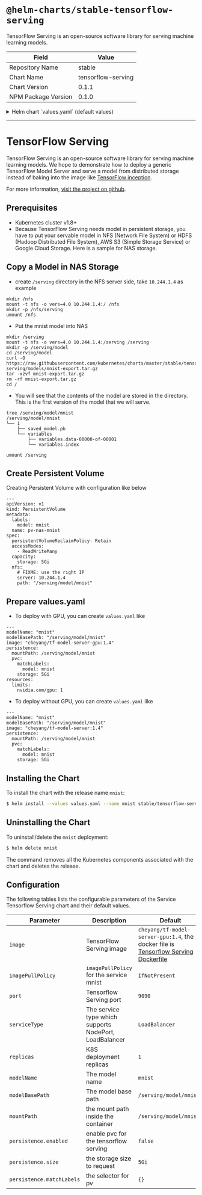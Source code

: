 # `@helm-charts/stable-tensorflow-serving`

TensorFlow Serving is an open-source software library for serving machine learning models.

| Field               | Value              |
| ------------------- | ------------------ |
| Repository Name     | stable             |
| Chart Name          | tensorflow-serving |
| Chart Version       | 0.1.1              |
| NPM Package Version | 0.1.0              |

<details>

<summary>Helm chart `values.yaml` (default values)</summary>

```yaml
# Default values for tensorflow-serving.
# This is a YAML-formatted file.
# Declare variables to be passed into your templates.

## Kubernetes configuration
## support NodePort, LoadBalancer
##
serviceType: LoadBalancer

## expose the service to the grpc client
port: 9090
replicas: 1

# repository: "cheyang/tf-model-server-gpu"
image:
  repository: 'cheyang/tf-model-server'
  tag: '1.4'
  pullPolicy: 'IfNotPresent'
resources:
  {}
  #  limits:
  #    cpu: 1.0
  #    memory: 512Mi
  #    nvidia.com/gpu: 1
  #  requests:
  #    cpu: 1.0
  #    memory: 512Mi
  #    nvidia.com/gpu: 1

## The command and args to run the pod
modelName: 'inception'
modelBasePath: '/serving/inception-export'

## the mount path inside the container
# mountPath: /serving/inception-export

persistence:
  enabled: true
  storageClass: ''
  size: 10Gi
  accessMode: ReadWriteOnce
  # matchLabels: {}
```

</details>

---

# TensorFlow Serving

TensorFlow Serving is an open-source software library for serving machine learning models. We hope to demonstrate how to deploy a generic TensorFlow Model Server and serve a model from distributed storage instead of baking into the image like [TensorFlow inception](../../incubator/tensorflow-inception/README.md).

For more information,
[visit the project on github](https://github.com/tensorflow/serving).

## Prerequisites

- Kubernetes cluster v1.8+
- Because TensorFlow Serving needs model in persistent storage, you have to put your servable model in NFS (Network File System) or
  HDFS (Hadoop Distributed File System), AWS S3 (Simple Storage Service) or Google Cloud Storage. Here is a sample for NAS storage.

## Copy a Model in NAS Storage

- create `/serving` directory in the NFS server side, take `10.244.1.4` as example

```
mkdir /nfs
mount -t nfs -o vers=4.0 10.244.1.4:/ /nfs
mkdir -p /nfs/serving
umount /nfs
```

- Put the mnist model into NAS

```
mkdir /serving
mount -t nfs -o vers=4.0 10.244.1.4:/serving /serving
mkdir -p /serving/model
cd /serving/model
curl -O https://raw.githubusercontent.com/kubernetes/charts/master/stable/tensorflow-serving/models/mnist-export.tar.gz
tar -xzvf mnist-export.tar.gz
rm -rf mnist-export.tar.gz
cd /
```

- You will see that the contents of the model are stored in the directory. This is the first version of the model that we will serve.

```
tree /serving/model/mnist
/serving/model/mnist
└── 1
    ├── saved_model.pb
    └── variables
        ├── variables.data-00000-of-00001
        └── variables.index

umount /serving
```

## Create Persistent Volume

Creating Persistent Volume with configuration like below

```
---
apiVersion: v1
kind: PersistentVolume
metadata:
  labels:
    model: mnist
  name: pv-nas-mnist
spec:
  persistentVolumeReclaimPolicy: Retain
  accessModes:
    - ReadWriteMany
  capacity:
    storage: 5Gi
  nfs:
  	# FIXME: use the right IP
    server: 10.244.1.4
    path: "/serving/model/mnist"
```

## Prepare values.yaml

- To deploy with GPU, you can create `values.yaml` like

```
---
modelName: "mnist"
modelBasePath: "/serving/model/mnist"
image: "cheyang/tf-model-server-gpu:1.4"
persistence:
  mountPath: /serving/model/mnist
  pvc:
    matchLabels:
      model: mnist
    storage: 5Gi
resources:
  limits:
    nvidia.com/gpu: 1
```

- To deploy without GPU, you can create `values.yaml` like

```
---
modelName: "mnist"
modelBasePath: "/serving/model/mnist"
image: "cheyang/tf-model-server:1.4"
persistence:
  mountPath: /serving/model/mnist
  pvc:
    matchLabels:
      model: mnist
    storage: 5Gi
```

## Installing the Chart

To install the chart with the release name `mnist`:

```bash
$ helm install --values values.yaml --name mnist stable/tensorflow-serving
```

## Uninstalling the Chart

To uninstall/delete the `mnist` deployment:

```bash
$ helm delete mnist
```

The command removes all the Kubernetes components associated with the chart and
deletes the release.

## Configuration

The following tables lists the configurable parameters of the Service Tensorflow Serving
chart and their default values.

| Parameter                 | Description                                            | Default                                                                                                                                                                    |
| ------------------------- | ------------------------------------------------------ | -------------------------------------------------------------------------------------------------------------------------------------------------------------------------- |
| `image`                   | TensorFlow Serving image                               | `cheyang/tf-model-server-gpu:1.4`, the docker file is [Tensorflow Serving Dockerfile](https://github.com/kubeflow/kubeflow/tree/master/components/k8s-model-server/images) |
| `imagePullPolicy`         | `imagePullPolicy` for the service mnist                | `IfNotPresent`                                                                                                                                                             |
| `port`                    | Tensorflow Serving port                                | `9090`                                                                                                                                                                     |
| `serviceType`             | The service type which supports NodePort, LoadBalancer | `LoadBalancer`                                                                                                                                                             |
| `replicas`                | K8S deployment replicas                                | `1`                                                                                                                                                                        |
| `modelName`               | The model name                                         | `mnist`                                                                                                                                                                    |
| `modelBasePath`           | The model base path                                    | `/serving/model/mnist"`                                                                                                                                                    |
| `mountPath`               | the mount path inside the container                    | `/serving/model/mnist`                                                                                                                                                     |
| `persistence.enabled`     | enable pvc for the tensorflow serving                  | `false`                                                                                                                                                                    |
| `persistence.size`        | the storage size to request                            | `5Gi`                                                                                                                                                                      |
| `persistence.matchLabels` | the selector for pv                                    | `{}`                                                                                                                                                                       |
